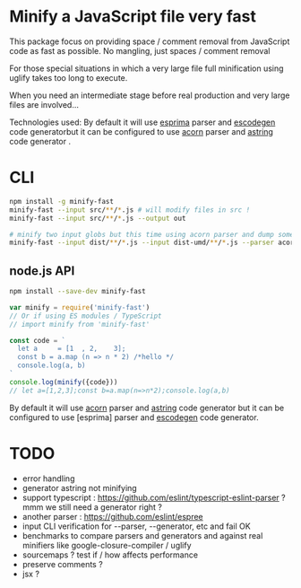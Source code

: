 # Minify a JavaScript file very fast

This package focus on providing space / comment removal from JavaScript code as fast as possible. No mangling, just spaces / comment removal

For those special situations in which a very large file full minification using uglify takes too long to execute. 

When you need an intermediate stage before real production and very large files are involved...


Technologies used: By default it will use [esprima](http://esprima.readthedocs.io) parser and [escodegen](https://github.com/estools/estraverse) code generatorbut it can be configured to use [acorn](https://github.com/acornjs/acorn/) parser and [astring](https://github.com/davidbonnet/astring) code generator  . 

# CLI 

```sh
npm install -g minify-fast
minify-fast --input src/**/*.js # will modify files in src !
minify-fast --input src/**/*.js --output out

# minify two input globs but this time using acorn parser and dump some debug information: 
minify-fast --input dist/**/*.js --input dist-umd/**/*.js --parser acorn --generator astring --debug
```

## node.js API

```sh
npm install --save-dev minify-fast
```

```js
var minify = require('minify-fast')
// Or if using ES modules / TypeScript
// import minify from 'minify-fast'

const code = `
  let a     = [1  , 2,    3];
  const b = a.map (n => n * 2) /*hello */
  console.log(a, b) 
`
console.log(minify({code}))
// let a=[1,2,3];const b=a.map(n=>n*2);console.log(a,b)
```

By default it will use [acorn](https://github.com/acornjs/acorn/) parser and [astring](https://github.com/davidbonnet/astring) code generator but it can be configured to use [esprima] parser and [escodegen](https://github.com/estools/estraverse) code generator. 


# TODO
 * error handling
 * generator astring not minifying
 * support typescript : https://github.com/eslint/typescript-eslint-parser ? mmm we still need a generator right ?
 * another parser : https://github.com/eslint/espree
 * input CLI verification for --parser, --generator, etc and fail OK
 * benchmarks to compare parsers and generators and against real minifiers like google-closure-compiler / uglify
 * sourcemaps ? test if / how affects performance
 * preserve comments ? 
 * jsx ? 